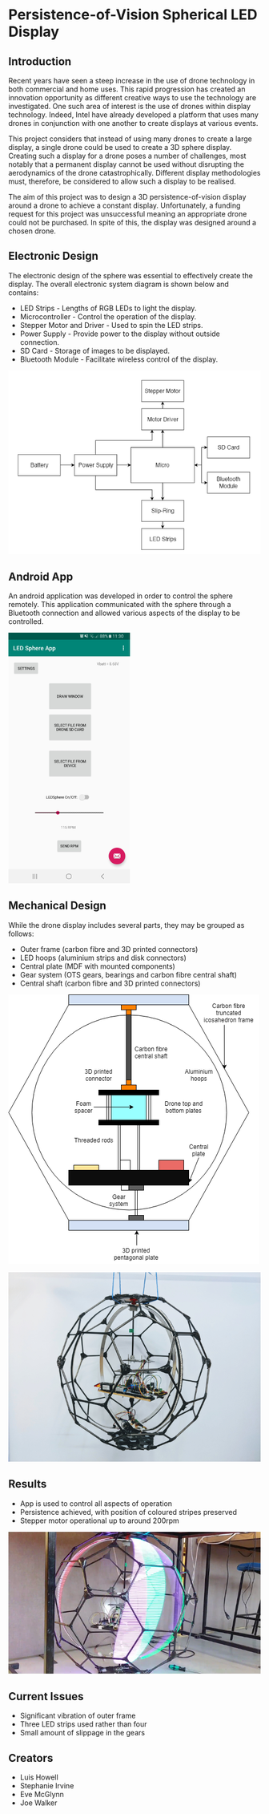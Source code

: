 # Persistence-of-Vision Spherical LED Display

## Introduction

Recent years have seen a steep increase in the use of drone technology in both commercial and home uses. This rapid progression has created an innovation opportunity as different creative ways to use the technology are investigated. One such area of interest is the use of drones within display technology. Indeed, Intel have already developed a platform that uses many drones in conjunction with one another to create displays at various events. 
 
This project considers that instead of using many drones to create a large display, a single drone could be used to create a 3D sphere display.  Creating such a display for a drone poses a number of challenges, most notably that a permanent display cannot be used without disrupting the aerodynamics of the drone catastrophically. Different display methodologies must, therefore, be considered to allow such a display to be realised.
 
The aim of this project was to design a 3D persistence-of-vision display around a drone to achieve a constant display. Unfortunately, a funding request for this project was unsuccessful meaning an appropriate drone could not be purchased. In spite of this, the display was designed around a chosen drone.

## Electronic Design

The electronic design of the sphere was essential to effectively create the display. The overall electronic system diagram is shown below and contains:    

* LED Strips - Lengths of RGB LEDs to light the display.
* Microcontroller - Control the operation of the display.
* Stepper Motor and Driver - Used to spin the LED strips.
* Power Supply - Provide power to the display without outside connection.
* SD Card - Storage of images to be displayed.
* Bluetooth Module - Facilitate wireless control of the display.

![system diagram](https://github.com/luishowell/drone-ball/blob/master/images/system_diagram_small.PNG?raw=true)

## Android App

An android application was developed in order to control the sphere remotely. This application communicated with the sphere through a Bluetooth connection and allowed various aspects of the display to be controlled.

![app](https://github.com/luishowell/drone-ball/blob/master/images/app_small.png?raw=true)


## Mechanical Design

While the drone display includes several parts, they may be grouped as follows:

* Outer frame (carbon fibre and 3D printed connectors)
* LED hoops (aluminium strips and disk connectors)
* Central plate (MDF with mounted components)
* Gear system (OTS gears, bearings and carbon fibre central shaft)
* Central shaft (carbon fibre and 3D printed connectors)

![mech diagram](https://github.com/luishowell/drone-ball/blob/master/images/mech_diagram.png?raw=true)

![final construction](https://github.com/luishowell/drone-ball/blob/master/images/construction_img_small.png?raw=true)


## Results

* App is used to control all aspects of operation
* Persistence achieved, with position of coloured stripes preserved 
* Stepper motor operational up to around 200rpm

![while running](https://github.com/luishowell/drone-ball/blob/master/images/running_img_small.png?raw=true)

## Current Issues

* Significant vibration of outer frame
* Three LED strips used rather than four
* Small amount of slippage in the gears

## Creators

* Luis Howell 
* Stephanie Irvine
* Eve McGlynn 
* Joe Walker